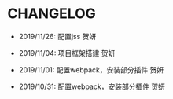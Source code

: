 # CHANGELOG

- 2019/11/26: 配置jss 贺妍

- 2019/11/04: 项目框架搭建 贺妍

- 2019/11/01: 配置webpack，安装部分插件 贺妍

- 2019/10/31: 配置webpack，安装部分插件 贺妍
